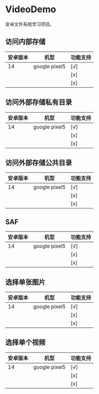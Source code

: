 # VideoDemo
安卓文件系统学习项目。





## 访问内部存储



| 安卓版本 | 机型          | 功能支持 |
| -------- | ------------- | -------- |
| 14       | google pixel5 | [√]      |
|          |               | [x]      |
|          |               | [x]      |





## 访问外部存储私有目录



| 安卓版本 | 机型          | 功能支持 |
| -------- | ------------- | -------- |
| 14       | google pixel5 | [√]      |
|          |               | [x]      |
|          |               | [x]      |



## 访问外部存储公共目录



| 安卓版本 | 机型          | 功能支持 |
| -------- | ------------- | -------- |
| 14       | google pixel5 | [√]      |
|          |               | [x]      |
|          |               | [x]      |





## SAF



| 安卓版本 | 机型          | 功能支持 |
| -------- | ------------- | -------- |
| 14       | google pixel5 | [√]      |
|          |               | [x]      |
|          |               | [x]      |





## 选择单张图片



| 安卓版本 | 机型          | 功能支持 |
| -------- | ------------- | -------- |
| 14       | google pixel5 | [√]      |
|          |               | [x]      |
|          |               | [x]      |



## 选择单个视频



| 安卓版本 | 机型          | 功能支持 |
| -------- | ------------- | -------- |
| 14       | google pixel5 | [√]      |
|          |               | [x]      |
|          |               | [x]      |

